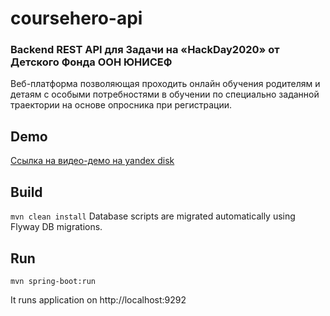# coursehero-api
### Backend REST API для Задачи на «HackDay2020» от Детского Фонда ООН ЮНИСЕФ

Веб-платформа позволяющая проходить онлайн обучения родителям и детаям с особыми 
потребностями в обучении по специально заданной траектории на основе опросника 
при регистрации.

## Demo
<a target="_blank" href="https://yadi.sk/i/HMhcbIvrRopJ0A">Ссылка на видео-демо на yandex disk</a>

## Build
`mvn clean install`
Database scripts are migrated automatically using Flyway DB migrations.

## Run
`mvn spring-boot:run`

It runs application on http://localhost:9292
